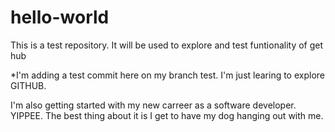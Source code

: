 # hello-world
This is a test repository.  It will be used to explore and test funtionality of get hub

*I'm adding a test commit here on my branch test.  I'm just learing to explore GITHUB.  

I'm also getting started with my new carreer as a software developer. YIPPEE.  The best thing about it is I get to have my dog hanging out with me.

